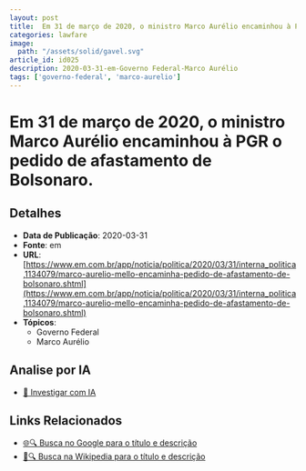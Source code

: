 ```yaml
---
layout: post
title:  Em 31 de março de 2020, o ministro Marco Aurélio encaminhou à PGR o pedido de afastamento de Bolsonaro.
categories: lawfare
image: 
  path: "/assets/solid/gavel.svg"
article_id: id025
description: 2020-03-31-em-Governo Federal-Marco Aurélio
tags: ['governo-federal', 'marco-aurelio']
---
```


# Em 31 de março de 2020, o ministro Marco Aurélio encaminhou à PGR o pedido de afastamento de Bolsonaro.

## Detalhes
- **Data de Publicação**: 2020-03-31
- **Fonte**: em
- **URL**: [https://www.em.com.br/app/noticia/politica/2020/03/31/interna_politica,1134079/marco-aurelio-mello-encaminha-pedido-de-afastamento-de-bolsonaro.shtml](https://www.em.com.br/app/noticia/politica/2020/03/31/interna_politica,1134079/marco-aurelio-mello-encaminha-pedido-de-afastamento-de-bolsonaro.shtml)
- **Tópicos**:
  - Governo Federal
  - Marco Aurélio

## Analise por IA
- [🤖 Investigar com IA](https://www.perplexity.ai/search?q=%22not%C3%ADcia%20artigo%20Brasil%22%20Em%2031%20de%20mar%C3%A7o%20de%202020%2C%20o%20ministro%20Marco%20Aur%C3%A9lio%20encaminhou%20%C3%A0%20PGR%20o%20pedido%20de%20afastamento%20de%20Bolsonaro.%20em%202020-03-31)

## Links Relacionados
- [🌐🔍 Busca no Google para o título e descrição](https://www.google.com/search?q=%22not%C3%ADcia%20artigo%20Brasil%22%20Em%2031%20de%20mar%C3%A7o%20de%202020%2C%20o%20ministro%20Marco%20Aur%C3%A9lio%20encaminhou%20%C3%A0%20PGR%20o%20pedido%20de%20afastamento%20de%20Bolsonaro.%20em%202020-03-31)
- [📖🔍 Busca na Wikipedia para o título e descrição](https://pt.wikipedia.org/w/index.php?search=%22not%C3%ADcia%20artigo%20Brasil%22%20Em%2031%20de%20mar%C3%A7o%20de%202020%2C%20o%20ministro%20Marco%20Aur%C3%A9lio%20encaminhou%20%C3%A0%20PGR%20o%20pedido%20de%20afastamento%20de%20Bolsonaro.%20em%202020-03-31)


